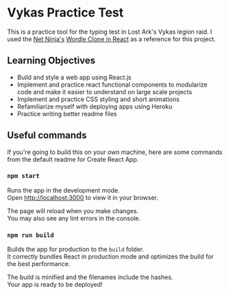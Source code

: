 # Vykas Practice Test

This is a practice tool for the typing test in Lost Ark's Vykas legion raid. I used the [Net Ninja's](https://www.youtube.com/playlist?list=PL4cUxeGkcC9gXdVXVJBmHpSI7zCEcjLUX) [Wordle Clone in React](https://github.com/iamshaunjp/React-Wordle) as a reference for this project.

## Learning Objectives

- Build and style a web app using React.js
- Implement and practice react functional components to modularize code and make it easier to understand on large scale projects
- Implement and practice CSS styling and short animations
- Refamiliarize myself with deploying apps using Heroku
- Practice writing better readme files

## Useful commands

If you're going to build this on your own machine, here are some commands from the default readme for Create React App.

### `npm start`

Runs the app in the development mode.\
Open [http://localhost:3000](http://localhost:3000) to view it in your browser.

The page will reload when you make changes.\
You may also see any lint errors in the console.

### `npm run build`

Builds the app for production to the `build` folder.\
It correctly bundles React in production mode and optimizes the build for the best performance.

The build is minified and the filenames include the hashes.\
Your app is ready to be deployed!
